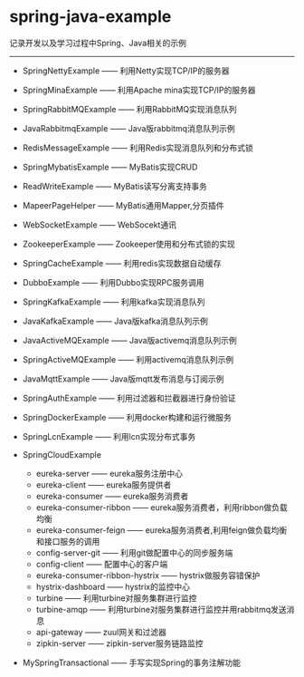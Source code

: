 # spring-java-example
记录开发以及学习过程中Spring、Java相关的示例

<hr></hr>

* SpringNettyExample 		—— 利用Netty实现TCP/IP的服务器
* SpringMinaExample			—— 利用Apache mina实现TCP/IP的服务器
* SpringRabbitMQExample 	—— 利用RabbitMQ实现消息队列
* JavaRabbitmqExample		—— Java版rabbitmq消息队列示例
* RedisMessageExample		—— 利用Redis实现消息队列和分布式锁
* SpringMybatisExample		—— MyBatis实现CRUD
* ReadWriteExample			—— MyBatis读写分离支持事务
* MapeerPageHelper			—— MyBatis通用Mapper,分页插件
* WebSocketExample			—— WebSocekt通讯
* ZookeeperExample			—— Zookeeper使用和分布式锁的实现
* SpringCacheExample		—— 利用redis实现数据自动缓存
* DubboExample				—— 利用Dubbo实现RPC服务调用
* SpringKafkaExample		—— 利用kafka实现消息队列
* JavaKafkaExample			—— Java版kafka消息队列示例
* JavaActiveMQExample		—— Java版activemq消息队列示例
* SpringActiveMQExample		—— 利用activemq消息队列示例
* JavaMqttExample			—— Java版mqtt发布消息与订阅示例
* SpringAuthExample			—— 利用过滤器和拦截器进行身份验证
* SpringDockerExample		—— 利用docker构建和运行微服务
* SpringLcnExample			—— 利用lcn实现分布式事务

* SpringCloudExample
	* eureka-server					—— eureka服务注册中心
	* eureka-client					—— eureka服务提供者
	* eureka-consumer				—— eureka服务消费者
	* eureka-consumer-ribbon		—— eureka服务消费者，利用ribbon做负载均衡
	* eureka-consumer-feign			—— eureka服务消费者,利用feign做负载均衡和接口服务的调用
	* config-server-git				—— 利用git做配置中心的同步服务端
	* config-client					—— 配置中心的客户端
	* eureka-consumer-ribbon-hystrix		—— hystrix做服务容错保护
	* hystrix-dashboard				—— hystrix的监控中心
	* turbine							—— 利用turbine对服务集群进行监控
	* turbine-amqp					—— 利用turbine对服务集群进行监控并用rabbitmq发送消息
	* api-gateway						—— zuul网关和过滤器
	* zipkin-server					—— zipkin-server服务链路监控
* MySpringTransactional 		—— 手写实现Spring的事务注解功能